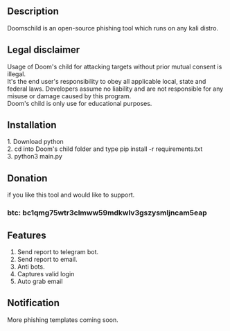 <h2>Description</h2>
Doomschild is an open-source phishing tool which runs on any kali distro.

<h2>Legal disclaimer</h2>
Usage of Doom's child for attacking targets without prior mutual consent is illegal.<br> It's the end user's responsibility to obey all applicable local, state and federal laws. Developers assume no liability and are not responsible for any misuse or damage caused by this program. <br>Doom's child is only use for educational purposes.

<h2>Installation</h2>
1. Download python<br>
2. cd into Doom's child folder and type pip install -r requirements.txt<br>
3. python3 main.py

<h2>Donation</h2>
if you like this tool and would like to support.
<h3>btc: bc1qmg75wtr3clmww59mdkwlv3gszysmljncam5eap </h3>

<h2>Features</h2>
<ol>
<li>Send report to telegram bot.</li>
<li>Send report to email.</li>
<li>Anti bots.</li>
<li>Captures valid login</li>
<li>Auto grab email </li>
</ol>


<h2>Notification</h2>
More phishing templates coming soon.